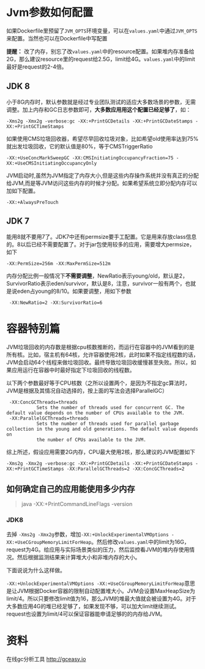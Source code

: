 # Jvm参数如何配置

如果Dockerfile里预留了`JVM_OPTS`环境变量，可以在`values.yaml`中通过`JVM_OPTS`来配置。当然也可以在Dockerfile中写配置

**提醒：** 改了内存，别忘了改`values.yaml`中的resource配置。如果堆内存准备给2G，那么建议resource里的request给2.5G，limit给4G。`values.yaml`中的limit最好是request的2-4倍。

## JDK 8

小于8G内存时，默认参数就是经过专业团队测试的适应大多数场景的参数，无需调整。加上内存和GC日志参数即可，**大多数应用用这个配置已经足够了**，如：
```
-Xms2g -Xmx2g -verbose:gc -XX:+PrintGCDetails -XX:+PrintGCDateStamps -XX:+PrintGCTimeStamps
```

如果使用CMS垃圾回收器，希望尽早回收垃圾对象，比如希望old使用率达到75%就出发垃圾回收，它的默认值是80%，等于CMSTriggerRatio
```
-XX:+UseConcMarkSweepGC -XX:CMSInitiatingOccupancyFraction=75 -XX:+UseCMSInitiatingOccupancyOnly
```

JVM启动时,虽然为JVM指定了内存大小,但是这些内存操作系统并没有真正的分配给JVM,而是等JVM访问这些内存的时候才分配。如果希望系统立即分配内存可以加如下配置。
```
-XX:+AlwaysPreTouch
```

## JDK 7

能用8就不要用7了。JDK7中还有permsize要手工配置。它是用来存放class信息的。8以后已经不需要配置了。对于jar包使用较多的应用，需要增大permsize，如下
```
-XX:PermSize=256m -XX:MaxPermSize=512m
```
内存分配比例一般情况下**不需要调整**，NewRatio表示young/old，默认是2，SurvivorRatio表示eden/survivor，默认是8，注意，survivor一般有两个，也就是说eden占young的8/10。如果要调整，用如下参数
```
 -XX:NewRatio=2 -XX:SurvivorRatio=6
```

# 容器特别篇

JVM垃圾回收的内存数是根据cpu核数推断的，而运行在容器中的JVM看到的是所有核。比如，宿主机有64核，允许容器使用2核，此时如果不指定线程数的话，JVM会启动64个线程来做垃圾回收。最终导致垃圾回收缓慢甚至失败。所以，如果应用运行在容器中时最好指定下垃圾回收的线程数。

以下两个参数最好等于CPU核数（之所以设置两个，是因为不指定gc算法时，JVM是根据及其情况自动选择的，按上面的写法会选择ParallelGC）

```
 -XX:ConcGCThreads=threads
           Sets the number of threads used for concurrent GC. The default value depends on the number of CPUs available to the JVM.
 -XX:ParallelGCThreads=threads
           Sets the number of threads used for parallel garbage collection in the young and old generations. The default value depends on
           the number of CPUs available to the JVM.
```

综上所述，假设应用需要2G内存，CPU最大使用2核，那么建议的JVM配置如下
```
-Xms2g -Xmx2g -verbose:gc -XX:+PrintGCDetails -XX:+PrintGCDateStamps -XX:+PrintGCTimeStamps -XX:ParallelGCThreads=2 -XX:ConcGCThreads=2
```

## 如何确定自己的应用能使用多少内存


> java -XX:+PrintCommandLineFlags -version

### JDK8

去掉 `-Xms2g -Xmx2g`参数，增加`-XX:+UnlockExperimentalVMOptions -XX:+UseCGroupMemoryLimitForHeap`。然后修改`values.yaml`中的limit为16G，request为4G。给应用与实际场景类似的压力，然后监控看JVM的堆内存使用情况。然后根据监测结果来计算堆大小和非堆内存的大小。

下面说说为什么这样做。

`-XX:+UnlockExperimentalVMOptions -XX:+UseCGroupMemoryLimitForHeap`意思是让JVM根据Docker容器的限制自动配置堆大小。JVM会设置MaxHeapSize为limit/4。所以只要修改limit值为16，那么JVM的堆最大值就会被设置为4G。对于大多数应用4G的堆已经足够了，如果发现不够，可以加大limit继续测试。 request也设置为limit/4可以保证容器能申请足够的的内存给JVM。

# 资料

在线gc分析工具 http://gceasy.io
